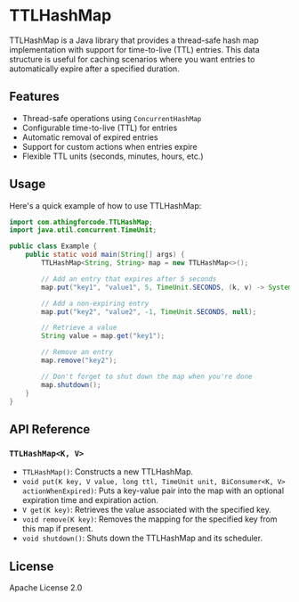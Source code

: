 # TTLHashMap

TTLHashMap is a Java library that provides a thread-safe hash map implementation with support for time-to-live (TTL) entries. This data structure is useful for caching scenarios where you want entries to automatically expire after a specified duration.

## Features

- Thread-safe operations using `ConcurrentHashMap`
- Configurable time-to-live (TTL) for entries
- Automatic removal of expired entries
- Support for custom actions when entries expire
- Flexible TTL units (seconds, minutes, hours, etc.)

## Usage

Here's a quick example of how to use TTLHashMap:

```java
import com.athingforcode.TTLHashMap;
import java.util.concurrent.TimeUnit;

public class Example {
    public static void main(String[] args) {
        TTLHashMap<String, String> map = new TTLHashMap<>();

        // Add an entry that expires after 5 seconds
        map.put("key1", "value1", 5, TimeUnit.SECONDS, (k, v) -> System.out.println("Expired: " + k + " = " + v));

        // Add a non-expiring entry
        map.put("key2", "value2", -1, TimeUnit.SECONDS, null);

        // Retrieve a value
        String value = map.get("key1");

        // Remove an entry
        map.remove("key2");

        // Don't forget to shut down the map when you're done
        map.shutdown();
    }
}
```

## API Reference

### `TTLHashMap<K, V>`

- `TTLHashMap()`: Constructs a new TTLHashMap.
- `void put(K key, V value, long ttl, TimeUnit unit, BiConsumer<K, V> actionWhenExpired)`: Puts a key-value pair into the map with an optional expiration time and expiration action.
- `V get(K key)`: Retrieves the value associated with the specified key.
- `void remove(K key)`: Removes the mapping for the specified key from this map if present.
- `void shutdown()`: Shuts down the TTLHashMap and its scheduler.

## License

Apache License 2.0


